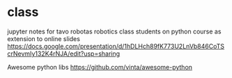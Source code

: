 # class
jupyter notes for tavo robotas robotics class students on python course as extension to online slides
https://docs.google.com/presentation/d/1hDLHch89fK773U2LnVb846CoTScrNevmIy132K4rNJA/edit?usp=sharing


Awesome python libs
https://github.com/vinta/awesome-python


